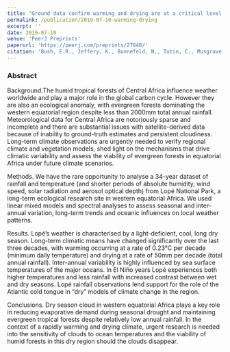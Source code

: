 ```yaml
---
title: "Ground data confirm warming and drying are at a critical level for forest survival in western equatorial Africa"
permalink: /publication/2019-07-10-warming-drying
excerpt: ''
date: 2019-07-10
venue: 'PeerJ Preprints'
paperurl: 'https://peerj.com/preprints/27848/'
citation: 'Bush, E.R., Jeffery, K., Bunnefeld, N., Tutin, C., Musgrave, R., Moussavou, G., Mihindou, V., Malhi, Y., Lehmann, D., Ndong, J.E. and Makaga, L., 2019. Ground data confirm warming and drying are at a critical level for forest survival in western equatorial Africa (No. e27848v1). PeerJ Preprints.'
---
```

  
### Abstract
Background.The humid tropical forests of Central Africa influence weather worldwide and play a major role in the global carbon cycle. However they are also an ecological anomaly, with evergreen forests dominating the western equatorial region despite less than 2000mm total annual rainfall. Meteorological data for Central Africa are notoriously sparse and incomplete and there are substantial issues with satellite-derived data because of inability to ground-truth estimates and persistent cloudiness. Long-term climate observations are urgently needed to verify regional climate and vegetation models, shed light on the mechanisms that drive climatic variability and assess the viability of evergreen forests in equatorial Africa under future climate scenarios.

Methods. We have the rare opportunity to analyse a 34-year dataset of rainfall and temperature (and shorter periods of absolute humidity, wind speed, solar radiation and aerosol optical depth) from Lopé National Park, a long-term ecological research site in western equatorial Africa. We used linear mixed models and spectral analyses to assess seasonal and inter-annual variation, long-term trends and oceanic influences on local weather patterns.

Results. Lopé’s weather is characterised by a light-deficient, cool, long dry season. Long-term climatic means have changed significantly over the last three decades, with warming occurring at a rate of 0.23°C per decade (minimum daily temperature) and drying at a rate of 50mm per decade (total annual rainfall). Inter-annual variability is highly influenced by sea surface temperatures of the major oceans. In El Niño years Lopé experiences both higher temperatures and less rainfall with increased contrast between wet and dry seasons. Lopé rainfall observations lend support for the role of the Atlantic cold tongue in “dry” models of climate change in the region.

Conclusions. Dry season cloud in western equatorial Africa plays a key role in reducing evaporative demand during seasonal drought and maintaining evergreen tropical forests despite relatively low annual rainfall. In the context of a rapidly warming and drying climate, urgent research is needed into the sensitivity of clouds to ocean temperatures and the viability of humid forests in this dry region should the clouds disappear.
